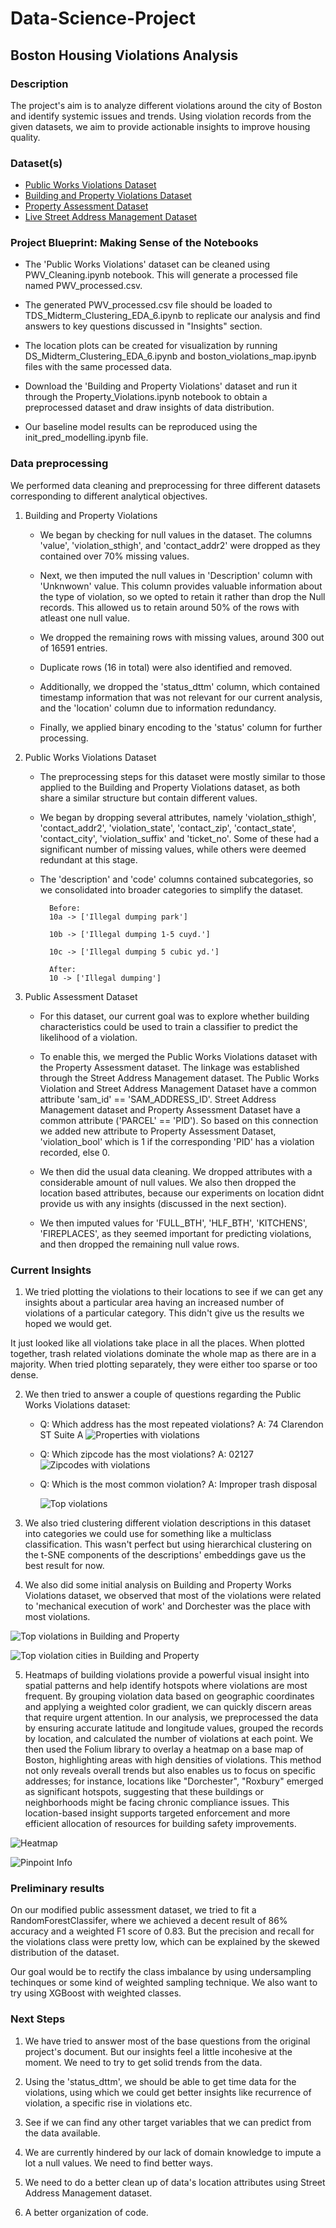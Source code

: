 # Data-Science-Project

## Boston Housing Violations Analysis
### Description
The project's aim is to analyze different violations around the city of Boston and identify systemic issues and trends.
Using violation records from the given datasets, we aim to provide actionable insights to improve housing quality.

### Dataset(s)

- [Public Works Violations Dataset](https://data.boston.gov/dataset/public-works-violations)
- [Building and Property Violations Dataset](https://data.boston.gov/dataset/building-and-property-violations1)
- [Property Assessment Dataset](https://data.boston.gov/dataset/property-assessment)
- [Live Street Address Management Dataset](https://data.boston.gov/dataset/live-street-address-management-sam-addresses)

### Project Blueprint: Making Sense of the Notebooks

* The 'Public Works Violations' dataset can be cleaned using PWV_Cleaning.ipynb notebook. This will generate a processed file named PWV_processed.csv.

* The generated PWV_processed.csv file should be loaded to TDS_Midterm_Clustering_EDA_6.ipynb to replicate our analysis and find answers to key questions discussed in "Insights" section. 

* The location plots can be created for visualization by running DS_Midterm_Clustering_EDA_6.ipynb and boston_violations_map.ipynb files with the same processed data.

* Download the 'Building and Property Violations' dataset and run it through the Property_Violations.ipynb notebook to obtain a preprocessed dataset and draw insights of data distribution.

* Our baseline model results can be reproduced using the init_pred_modelling.ipynb file.

### Data preprocessing
We performed data cleaning and preprocessing for three different datasets corresponding to different analytical objectives.

1. Building and Property Violations

    * We began by checking for null values in the dataset. The columns 'value', 'violation_sthigh', and 'contact_addr2' were dropped as they contained over 70% missing values.

    * Next, we then imputed the null values in 'Description' column with 'Unknwown' value. This column provides valuable information about the type of violation, so we opted to retain it rather than drop the Null records. This allowed us to retain around 50% of the rows with atleast one null value.

    * We dropped the remaining rows with missing values, around 300 out of 16591 entries. 

    * Duplicate rows (16 in total) were also identified and removed.
    
    * Additionally, we dropped the 'status_dttm' column, which contained timestamp information that was not relevant for our current analysis, and the 'location' column due to information redundancy.
    
    * Finally, we applied binary encoding to the 'status' column for further processing.

2. Public Works Violations Dataset
    * The preprocessing steps for this dataset were mostly similar to those applied to the Building and Property Violations dataset, as both share a similar structure but contain different values.

    * We began by dropping several attributes, namely 'violation_sthigh', 'contact_addr2', 'violation_state', 'contact_zip', 'contact_state', 'contact_city', 'violation_suffix' and 'ticket_no'. Some of these had a significant number of missing values, while others were deemed redundant at this stage.

    * The 'description' and 'code' columns contained subcategories, so we consolidated into broader categories to simplify the dataset.

            Before:
            10a -> ['Illegal dumping park']
        
            10b -> ['Illegal dumping 1-5 cuyd.']
        
            10c -> ['Illegal dumping 5 cubic yd.']

            After:
            10 -> ['Illegal dumping']
    
3. Public Assessment Dataset

    * For this dataset, our current goal was to explore whether building characteristics could be used to train a classifier to predict the likelihood of a violation.

    * To enable this, we merged the Public Works Violations dataset with the Property Assessment dataset. The linkage was established through the Street Address Management dataset.
     The Public Works Violation and Street Address Management Dataset have a common attribute 'sam_id' == 'SAM_ADDRESS_ID'. Street Address Management dataset and Property Assessment Dataset have a common attribute ('PARCEL' == 'PID'). So based on this connection we added new attribute to Property Assessment Dataset, 'violation_bool' which is 1 if the corresponding 'PID' has a violation recorded, else 0.

    * We then did the usual data cleaning. We dropped attributes with a considerable amount of null values. We also then dropped the location based attributes, because our experiments on location didnt provide us with any insights (discussed in the next section).

    * We then imputed values for 'FULL_BTH', 'HLF_BTH', 'KITCHENS', 'FIREPLACES', as they seemed important for predicting violations, and then dropped the remaining null value rows.  



### Current Insights

1. We tried plotting the violations to their locations to see if we can get any insights about a particular area having an increased number of violations of a particular category. This didn't give us the results we hoped we would get.

It just looked like all violations take place in all the places. When plotted together, trash related violations dominate the whole map as there are in a majority. When tried plotting separately, they were either too sparse or too dense.

2. We then tried to answer a couple of questions regarding the Public Works Violations dataset:
    
    * Q: Which address has the most repeated violations? A: 74 Clarendon ST Suite A
        ![Properties with violations](images/add_with_rep_violations.png)

    * Q: Which zipcode has the most violations? A: 02127
        ![Zipcodes with violations](images/zipcode_pwv.png)    

    * Q: Which is the most common violation? A: Improper trash disposal

        ![Top violations](images/top_Complaints_pwv.png)



3. We also tried clustering different violation descriptions in this dataset into categories we could use for something like a multiclass classification. This wasn't perfect but using hierarchical clustering on the t-SNE components of the descriptions' embeddings gave us the best result for now.

4. We also did some initial analysis on Building and Property Works Violations dataset, we observed that most of the violations were related to 'mechanical execution of work' and Dorchester was the place with most violations.

![Top violations in Building and Property](images/top_Complaints_pnbv.png)


![Top violation cities in Building and Property](images/top_violationCities_pnbv.png)

5. Heatmaps of building violations provide a powerful visual insight into spatial patterns and help identify hotspots where violations are most frequent. By grouping violation data based on geographic coordinates and applying a weighted color gradient, we can quickly discern areas that require urgent attention. In our analysis, we preprocessed the data by ensuring accurate latitude and longitude values, grouped the records by location, and calculated the number of violations at each point. We then used the Folium library to overlay a heatmap on a base map of Boston, highlighting areas with high densities of violations. This method not only reveals overall trends but also enables us to focus on specific addresses; for instance, locations like "Dorchester", "Roxbury" emerged as significant hotspots, suggesting that these buildings or neighborhoods might be facing chronic compliance issues. This location-based insight supports targeted enforcement and more efficient allocation of resources for building safety improvements.

![Heatmap](images/heatmap.png)

![Pinpoint Info](images/pinpoint_info.png)

### Preliminary results
On our modified public assessment dataset, we tried to fit a RandomForestClassifer, where we achieved a decent result of 86% accuracy and a weighted F1 score of 0.83. But the precision and recall for the violations class were pretty low, which can be explained by the skewed distribution of the dataset.

Our goal would be to rectify the class imbalance by using undersampling techinques or some kind of weighted sampling technique. We also want to try using XGBoost with weighted classes.


### Next Steps

1. We have tried to answer most of the base questions from the original project's document. But our insights feel a little incohesive at the moment. We need to try to get solid trends from the data.

2. Using the 'status_dttm', we should be able to get time data for the violations, using which we could get better insights like recurrence of violation, a specific rise in violations etc.

3. See if we can find any other target variables that we can predict from the data available.

4. We are currently hindered by our lack of domain knowledge to impute a lot a null values. We need to find better ways.

5. We need to do a better clean up of data's location attributes using Street Address Management dataset.

6. A better organization of code.
